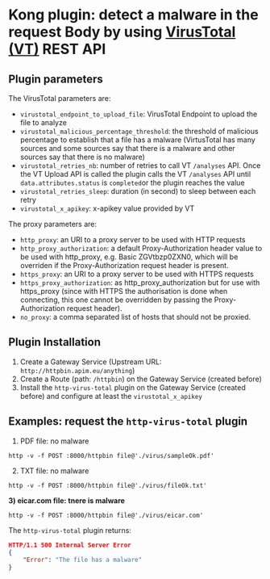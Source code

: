 # Kong plugin: detect a malware in the request Body by using [VirusTotal (VT)](https://virustotal.com) REST API

## Plugin parameters
The VirusTotal parameters are:
- `virustotal_endpoint_to_upload_file`: VirusTotal Endpoint to upload the file to analyze
- `virustotal_malicious_percentage_threshold`: the threshold of malicious percentage to establish that a file has a malware (VirtusTotal has many sources and some sources say that there is a malware and other sources say that there is no malware)
- `virustotal_retries_nb`: number of retries to call VT `/analyses` API. Once the VT Upload API is called the plugin calls the VT `/analyses` API until `data.attributes.status` is `completed`or the plugin reaches the value
- `virustotal_retries_sleep`: duration (in second) to sleep between each retry
- `virustotal_x_apikey`: x-apikey value provided by VT

The proxy parameters are:
- `http_proxy`: an URI to a proxy server to be used with HTTP requests
- `http_proxy_authorization`: a default Proxy-Authorization header value to be used with http_proxy, e.g. Basic ZGVtbzp0ZXN0, which will be overriden if the Proxy-Authorization request header is present.
- `https_proxy`: an URI to a proxy server to be used with HTTPS requests
- `https_proxy_authorization`: as http_proxy_authorization but for use with https_proxy (since with HTTPS the authorisation is done when connecting, this one cannot be overridden by passing the Proxy-Authorization request header).
- `no_proxy`: a comma separated list of hosts that should not be proxied.
 

## Plugin Installation
1) Create a Gateway Service (Upstream URL: `http://httpbin.apim.eu/anything`)
2) Create a Route (path: `/httpbin`) on the Gateway Service (created before)
3) Install the `http-virus-total` plugin on the Gateway Service (created before) and configure at least the `virustotal_x_apikey`

## Examples: request the `http-virus-total` plugin
1) PDF file: no malware
```shell
http -v -f POST :8000/httpbin file@'./virus/sampleOk.pdf'
```
2) TXT file: no malware
```shell
http -v -f POST :8000/httpbin file@'./virus/fileOk.txt'
```
**3) eicar.com file: tnere is malware**
```shell
http -v -f POST :8000/httpbin file@'./virus/eicar.com'
```
The `http-virus-total` plugin returns:
```json
HTTP/1.1 500 Internal Server Error
{
    "Error": "The file has a malware"
}
```